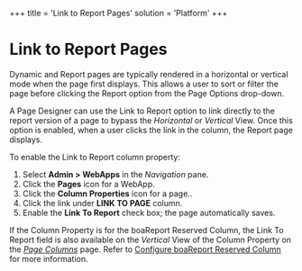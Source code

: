 +++
title = 'Link to Report Pages'
solution = 'Platform'
+++

# Link to Report Pages

Dynamic and Report pages are typically rendered in a horizontal or
vertical mode when the page first displays. This allows a user to sort
or filter the page before clicking the Report option from the Page
Options drop-down.

A Page Designer can use the Link to Report option to link directly to
the report version of a page to bypass the *Horizontal* or *Vertical*
View. Once this option is enabled, when a user clicks the link in the
column, the Report page displays.

To enable the Link to Report column property:

1.  Select **Admin \> WebApps** in the *Navigation* pane.
2.  Click the **Pages** icon for a WebApp.
3.  Click the **Column Properties** icon for a page..
4.  Click the link under **LINK TO PAGE** column.
5.  Enable the **Link To Report** check box; the page automatically
    saves.

If the Column Property is for the boaReport Reserved Column, the Link To
Report field is also available on the *Vertical* View of the Column
Property on the *[Page
Columns](../Sys_Admin/Page_Desc/Page_Columns_H.htm)* page. Refer to
[Configure boaReport Reserved
Column](Configure%20boaReport%20Reserved%20Column.htm) for more
information.
